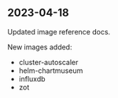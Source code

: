 ## 2023-04-18

Updated image reference docs.

New images added:

- cluster-autoscaler
- helm-chartmuseum
- influxdb
- zot